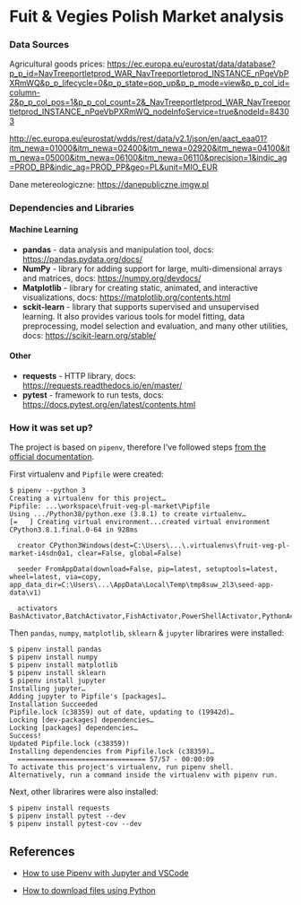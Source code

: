 # Fuit & Vegies Polish Market analysis

### Data Sources

Agricultural goods prices: https://ec.europa.eu/eurostat/data/database?p_p_id=NavTreeportletprod_WAR_NavTreeportletprod_INSTANCE_nPqeVbPXRmWQ&p_p_lifecycle=0&p_p_state=pop_up&p_p_mode=view&p_p_col_id=column-2&p_p_col_pos=1&p_p_col_count=2&_NavTreeportletprod_WAR_NavTreeportletprod_INSTANCE_nPqeVbPXRmWQ_nodeInfoService=true&nodeId=84303

http://ec.europa.eu/eurostat/wdds/rest/data/v2.1/json/en/aact_eaa01?itm_newa=01000&itm_newa=02400&itm_newa=02920&itm_newa=04100&itm_newa=05000&itm_newa=06100&itm_newa=06110&precision=1&indic_ag=PROD_BP&indic_ag=PROD_PP&geo=PL&unit=MIO_EUR

Dane metereologiczne: https://danepubliczne.imgw.pl

### Dependencies and Libraries

#### Machine Learning

* **pandas** - data analysis and manipulation tool, docs: https://pandas.pydata.org/docs/
* **NumPy** - library for adding support for large, multi-dimensional arrays and matrices, docs: https://numpy.org/devdocs/
* **Matplotlib** - library for creating static, animated, and interactive visualizations, docs: https://matplotlib.org/contents.html
* **sckit-learn** - library that supports supervised and unsupervised learning. It also provides various tools for model fitting, data preprocessing, model selection and evaluation, and many other utilities, docs: https://scikit-learn.org/stable/

#### Other

* **requests** - HTTP library, docs: https://requests.readthedocs.io/en/master/
* **pytest** - framework to run tests, docs: https://docs.pytest.org/en/latest/contents.html

### How it was set up?

The project is based on `pipenv`, therefore I've followed steps [from the official documentation](https://pipenv-fork.readthedocs.io/en/latest/basics.html).

First virtualenv and `Pipfile` were created:
```console
$ pipenv --python 3
Creating a virtualenv for this project…
Pipfile: ...\workspace\fruit-veg-pl-market\Pipfile
Using .../Python38/python.exe (3.8.1) to create virtualenv…
[=   ] Creating virtual environment...created virtual environment CPython3.8.1.final.0-64 in 928ms

  creator CPython3Windows(dest=C:\Users\...\.virtualenvs\fruit-veg-pl-market-i4sdn0a1, clear=False, global=False)

  seeder FromAppData(download=False, pip=latest, setuptools=latest, wheel=latest, via=copy, app_data_dir=C:\Users\...\AppData\Local\Temp\tmp8suw_2l3\seed-app-data\v1)

  activators BashActivator,BatchActivator,FishActivator,PowerShellActivator,PythonActivator,XonshActivator
```

Then `pandas`, `numpy`, `matplotlib`,  `sklearn` & `jupyter` librarires were installed:

```console
$ pipenv install pandas
$ pipenv install numpy
$ pipenv install matplotlib
$ pipenv install sklearn
$ pipenv install jupyter
Installing jupyter…
Adding jupyter to Pipfile's [packages]…
Installation Succeeded
Pipfile.lock (c38359) out of date, updating to (19942d)…
Locking [dev-packages] dependencies…
Locking [packages] dependencies…
Success!
Updated Pipfile.lock (c38359)!
Installing dependencies from Pipfile.lock (c38359)…
  ================================ 57/57 - 00:00:09
To activate this project's virtualenv, run pipenv shell.
Alternatively, run a command inside the virtualenv with pipenv run.
```

Next, other librarires were also installed:

```console
$ pipenv install requests
$ pipenv install pytest --dev
$ pipenv install pytest-cov --dev
```

## References

* [How to use Pipenv with Jupyter and VSCode](https://towardsdatascience.com/how-to-use-pipenv-with-jupyter-and-vscode-ae0e970df486)

* [How to download files using Python](https://towardsdatascience.com/how-to-download-files-using-python-ffbca63beb5c)